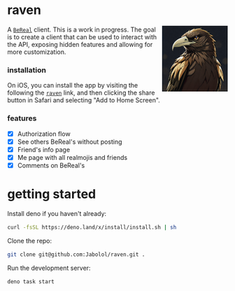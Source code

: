 # raven

<img align="right" src="./static/raven.png" height="150px" alt="the raven logo" />

A [`BeReal`](https://bereal.com/) client. This is a work in progress. The goal
is to create a client that can be used to interact with the API, exposing hidden
features and allowing for more customization.

### installation

On iOS, you can install the app by visiting the following the
[`raven`](https://raven.deno.dev/) link, and then clicking the share button in
Safari and selecting "Add to Home Screen".

### features

- [x] Authorization flow
- [x] See others BeReal's without posting
- [x] Friend's info page
- [x] Me page with all realmojis and friends
- [x] Comments on BeReal's

# getting started

Install deno if you haven't already:

```sh
curl -fsSL https://deno.land/x/install/install.sh | sh
```

Clone the repo:

```sh
git clone git@github.com:Jabolol/raven.git .
```

Run the development server:

```sh
deno task start
```
